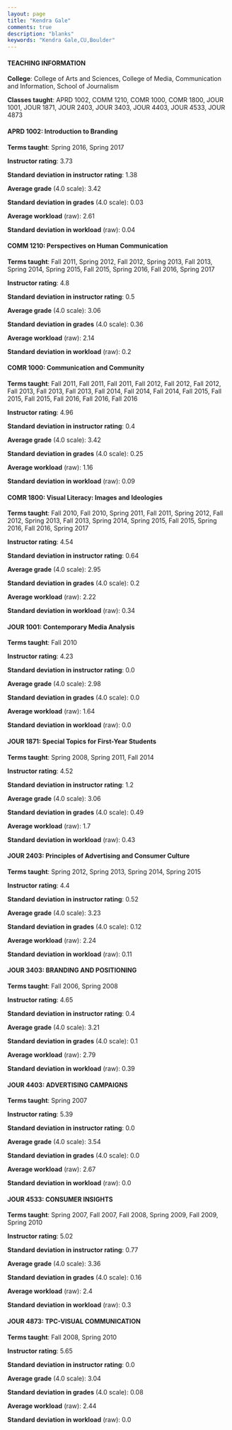 ```yaml
---
layout: page
title: "Kendra Gale" 
comments: true
description: "blanks"
keywords: "Kendra Gale,CU,Boulder"
---
```

<head>
<script src="https://ajax.googleapis.com/ajax/libs/jquery/2.1.3/jquery.min.js"></script>
<script src="https://dl.dropboxusercontent.com/s/pc42nxpaw1ea4o9/highcharts.js?dl=0"></script>
<!-- <script src="../assets/js/highcharts.js"></script> -->
<style type="text/css">@font-face {
	font-family: "Bebas Neue";
	src: url(https://www.filehosting.org/file/details/544349/BebasNeue Regular.otf) format("opentype");
	}
	h1.Bebas { 
		font-family: "Bebas Neue", Verdana, Tahoma;
	}
</style>
</head>
	   
#### TEACHING INFORMATION

**College**: College of Arts and Sciences, College of Media, Communication and Information, School of Journalism

**Classes taught**: APRD 1002, COMM 1210, COMR 1000, COMR 1800, JOUR 1001, JOUR 1871, JOUR 2403, JOUR 3403, JOUR 4403, JOUR 4533, JOUR 4873

#### APRD 1002: Introduction to Branding

**Terms taught**: Spring 2016, Spring 2017

**Instructor rating**: 3.73

**Standard deviation in instructor rating**: 1.38

**Average grade** (4.0 scale): 3.42

**Standard deviation in grades** (4.0 scale): 0.03

**Average workload** (raw): 2.61

**Standard deviation in workload** (raw): 0.04

#### COMM 1210: Perspectives on Human Communication

**Terms taught**: Fall 2011, Spring 2012, Fall 2012, Spring 2013, Fall 2013, Spring 2014, Spring 2015, Fall 2015, Spring 2016, Fall 2016, Spring 2017

**Instructor rating**: 4.8

**Standard deviation in instructor rating**: 0.5

**Average grade** (4.0 scale): 3.06

**Standard deviation in grades** (4.0 scale): 0.36

**Average workload** (raw): 2.14

**Standard deviation in workload** (raw): 0.2

#### COMR 1000: Communication and Community

**Terms taught**: Fall 2011, Fall 2011, Fall 2011, Fall 2012, Fall 2012, Fall 2012, Fall 2013, Fall 2013, Fall 2013, Fall 2014, Fall 2014, Fall 2014, Fall 2015, Fall 2015, Fall 2015, Fall 2016, Fall 2016, Fall 2016

**Instructor rating**: 4.96

**Standard deviation in instructor rating**: 0.4

**Average grade** (4.0 scale): 3.42

**Standard deviation in grades** (4.0 scale): 0.25

**Average workload** (raw): 1.16

**Standard deviation in workload** (raw): 0.09

#### COMR 1800: Visual Literacy: Images and Ideologies

**Terms taught**: Fall 2010, Fall 2010, Spring 2011, Fall 2011, Spring 2012, Fall 2012, Spring 2013, Fall 2013, Spring 2014, Spring 2015, Fall 2015, Spring 2016, Fall 2016, Spring 2017

**Instructor rating**: 4.54

**Standard deviation in instructor rating**: 0.64

**Average grade** (4.0 scale): 2.95

**Standard deviation in grades** (4.0 scale): 0.2

**Average workload** (raw): 2.22

**Standard deviation in workload** (raw): 0.34

#### JOUR 1001: Contemporary Media Analysis

**Terms taught**: Fall 2010

**Instructor rating**: 4.23

**Standard deviation in instructor rating**: 0.0

**Average grade** (4.0 scale): 2.98

**Standard deviation in grades** (4.0 scale): 0.0

**Average workload** (raw): 1.64

**Standard deviation in workload** (raw): 0.0

#### JOUR 1871: Special Topics for First-Year Students

**Terms taught**: Spring 2008, Spring 2011, Fall 2014

**Instructor rating**: 4.52

**Standard deviation in instructor rating**: 1.2

**Average grade** (4.0 scale): 3.06

**Standard deviation in grades** (4.0 scale): 0.49

**Average workload** (raw): 1.7

**Standard deviation in workload** (raw): 0.43

#### JOUR 2403: Principles of Advertising and Consumer Culture

**Terms taught**: Spring 2012, Spring 2013, Spring 2014, Spring 2015

**Instructor rating**: 4.4

**Standard deviation in instructor rating**: 0.52

**Average grade** (4.0 scale): 3.23

**Standard deviation in grades** (4.0 scale): 0.12

**Average workload** (raw): 2.24

**Standard deviation in workload** (raw): 0.11

#### JOUR 3403: BRANDING AND POSITIONING

**Terms taught**: Fall 2006, Spring 2008

**Instructor rating**: 4.65

**Standard deviation in instructor rating**: 0.4

**Average grade** (4.0 scale): 3.21

**Standard deviation in grades** (4.0 scale): 0.1

**Average workload** (raw): 2.79

**Standard deviation in workload** (raw): 0.39

#### JOUR 4403: ADVERTISING CAMPAIGNS

**Terms taught**: Spring 2007

**Instructor rating**: 5.39

**Standard deviation in instructor rating**: 0.0

**Average grade** (4.0 scale): 3.54

**Standard deviation in grades** (4.0 scale): 0.0

**Average workload** (raw): 2.67

**Standard deviation in workload** (raw): 0.0

#### JOUR 4533: CONSUMER INSIGHTS

**Terms taught**: Spring 2007, Fall 2007, Fall 2008, Spring 2009, Fall 2009, Spring 2010

**Instructor rating**: 5.02

**Standard deviation in instructor rating**: 0.77

**Average grade** (4.0 scale): 3.36

**Standard deviation in grades** (4.0 scale): 0.16

**Average workload** (raw): 2.4

**Standard deviation in workload** (raw): 0.3

#### JOUR 4873: TPC-VISUAL COMMUNICATION

**Terms taught**: Fall 2008, Spring 2010

**Instructor rating**: 5.65

**Standard deviation in instructor rating**: 0.0

**Average grade** (4.0 scale): 3.04

**Standard deviation in grades** (4.0 scale): 0.08

**Average workload** (raw): 2.44

**Standard deviation in workload** (raw): 0.0

